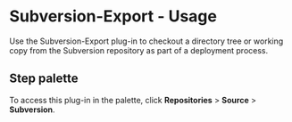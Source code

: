 
# Subversion-Export - Usage

Use the Subversion-Export plug-in to checkout a directory tree or working copy from the Subversion repository as part of a deployment process.


## **Step palette**

To access this plug-in in the palette, click **Repositories** > **Source** > **Subversion**.

